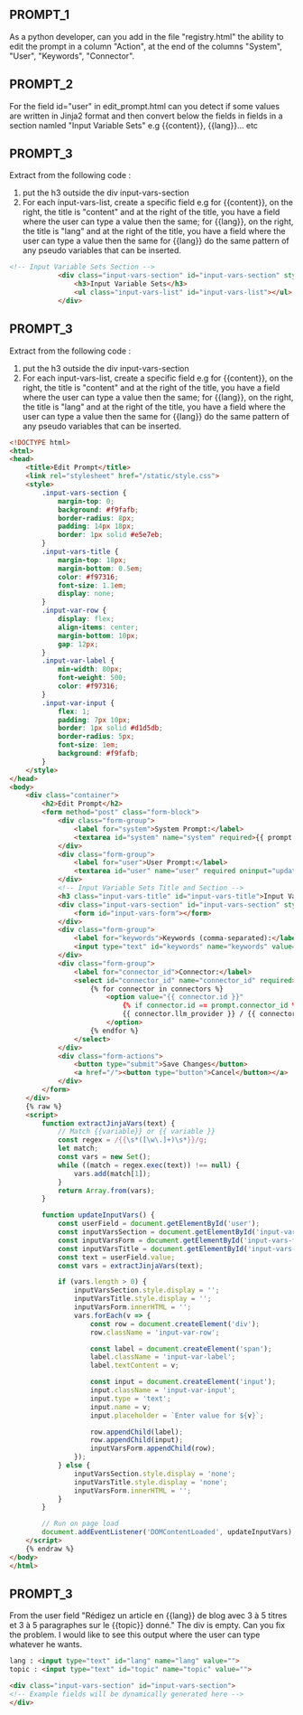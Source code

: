 

## PROMPT_1

As a python developer, can you add in the file "registry.html" the ability to edit the prompt in a column "Action", at the end of the columns "System", "User", "Keywords", "Connector".




## PROMPT_2
For the field id="user" in edit_prompt.html can you detect if some values are written in Jinja2 format and then convert below the fields in fields in a section namled "Input Variable Sets" e.g {{content}}, {{lang}}... etc


## PROMPT_3
Extract from the following code :
1. put the h3 outside the div input-vars-section
2. For each input-vars-list, create a specific field e.g for {{content}}, on the right, the title is "content" and at the right of the title, you have a field where the user can type a value then the same; for {{lang}}, on the right, the title is "lang" and at the right of the title, you have a field where the user can type a value then the same for {{lang}} do the same pattern of any pseudo variables that can be inserted.

```html
<!-- Input Variable Sets Section -->
            <div class="input-vars-section" id="input-vars-section" style="display:none;">
                <h3>Input Variable Sets</h3>
                <ul class="input-vars-list" id="input-vars-list"></ul>
            </div>
```

## PROMPT_3
Extract from the following code :
1. put the h3 outside the div input-vars-section
2. For each input-vars-list, create a specific field e.g for {{content}}, on the right, the title is "content" and at the right of the title, you have a field where the user can type a value then the same; for {{lang}}, on the right, the title is "lang" and at the right of the title, you have a field where the user can type a value then the same for {{lang}} do the same pattern of any pseudo variables that can be inserted.

```html
<!DOCTYPE html>
<html>
<head>
    <title>Edit Prompt</title>
    <link rel="stylesheet" href="/static/style.css">
    <style>
        .input-vars-section {
            margin-top: 0;
            background: #f9fafb;
            border-radius: 8px;
            padding: 14px 18px;
            border: 1px solid #e5e7eb;
        }
        .input-vars-title {
            margin-top: 18px;
            margin-bottom: 0.5em;
            color: #f97316;
            font-size: 1.1em;
            display: none;
        }
        .input-var-row {
            display: flex;
            align-items: center;
            margin-bottom: 10px;
            gap: 12px;
        }
        .input-var-label {
            min-width: 80px;
            font-weight: 500;
            color: #f97316;
        }
        .input-var-input {
            flex: 1;
            padding: 7px 10px;
            border: 1px solid #d1d5db;
            border-radius: 5px;
            font-size: 1em;
            background: #f9fafb;
        }
    </style>
</head>
<body>
    <div class="container">
        <h2>Edit Prompt</h2>
        <form method="post" class="form-block">
            <div class="form-group">
                <label for="system">System Prompt:</label>
                <textarea id="system" name="system" required>{{ prompt.system }}</textarea>
            </div>
            <div class="form-group">
                <label for="user">User Prompt:</label>
                <textarea id="user" name="user" required oninput="updateInputVars()">{{ prompt.user }}</textarea>
            </div>
            <!-- Input Variable Sets Title and Section -->
            <h3 class="input-vars-title" id="input-vars-title">Input Variable Sets</h3>
            <div class="input-vars-section" id="input-vars-section" style="display:none;">
                <form id="input-vars-form"></form>
            </div>
            <div class="form-group">
                <label for="keywords">Keywords (comma-separated):</label>
                <input type="text" id="keywords" name="keywords" value="{{ prompt.keywords }}" required>
            </div>
            <div class="form-group">
                <label for="connector_id">Connector:</label>
                <select id="connector_id" name="connector_id" required>
                    {% for connector in connectors %}
                        <option value="{{ connector.id }}"
                            {% if connector.id == prompt.connector_id %}selected{% endif %}>
                            {{ connector.llm_provider }} / {{ connector.model }}
                        </option>
                    {% endfor %}
                </select>
            </div>
            <div class="form-actions">
                <button type="submit">Save Changes</button>
                <a href="/"><button type="button">Cancel</button></a>
            </div>
        </form>
    </div>
    {% raw %}
    <script>
        function extractJinjaVars(text) {
            // Match {{variable}} or {{ variable }}
            const regex = /{{\s*([\w\.]+)\s*}}/g;
            let match;
            const vars = new Set();
            while ((match = regex.exec(text)) !== null) {
                vars.add(match[1]);
            }
            return Array.from(vars);
        }

        function updateInputVars() {
            const userField = document.getElementById('user');
            const inputVarsSection = document.getElementById('input-vars-section');
            const inputVarsForm = document.getElementById('input-vars-form');
            const inputVarsTitle = document.getElementById('input-vars-title');
            const text = userField.value;
            const vars = extractJinjaVars(text);

            if (vars.length > 0) {
                inputVarsSection.style.display = '';
                inputVarsTitle.style.display = '';
                inputVarsForm.innerHTML = '';
                vars.forEach(v => {
                    const row = document.createElement('div');
                    row.className = 'input-var-row';

                    const label = document.createElement('span');
                    label.className = 'input-var-label';
                    label.textContent = v;

                    const input = document.createElement('input');
                    input.className = 'input-var-input';
                    input.type = 'text';
                    input.name = v;
                    input.placeholder = `Enter value for ${v}`;

                    row.appendChild(label);
                    row.appendChild(input);
                    inputVarsForm.appendChild(row);
                });
            } else {
                inputVarsSection.style.display = 'none';
                inputVarsTitle.style.display = 'none';
                inputVarsForm.innerHTML = '';
            }
        }

        // Run on page load
        document.addEventListener('DOMContentLoaded', updateInputVars);
    </script>
    {% endraw %}
</body>
</html>

```

## PROMPT_3
From the user field "Rédigez un article en {{lang}} de blog avec 3 à 5 titres et 3 à 5 paragraphes sur le {{topic}} donné." The div is empty. Can you fix the problem. I would like to see this output where the user can type whatever he wants.
```html
lang : <input type="text" id="lang" name="lang" value=""> 
topic : <input type="text" id="topic" name="topic" value="">
``` 
```html
<div class="input-vars-section" id="input-vars-section">
<!-- Example fields will be dynamically generated here -->
</div>
